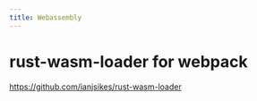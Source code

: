 ```yaml
---
title: Webassembly
---
```


# rust-wasm-loader for webpack
<https://github.com/ianjsikes/rust-wasm-loader>

